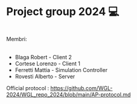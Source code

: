 <h1>Project group 2024 💻</h1>
</br>
Membri:
</br></br>
<ul>
  <li>Blaga Robert - Client 2</li>
  <li>Cortese Lorenzo - Client 1</li>
  <li>Ferretti  Mattia - Simulation Controller</li>
  <li>Rovesti Alberto - Server</li>
  
</ul>

Official protocol : https://github.com/WGL-2024/WGL_repo_2024/blob/main/AP-protocol.md
